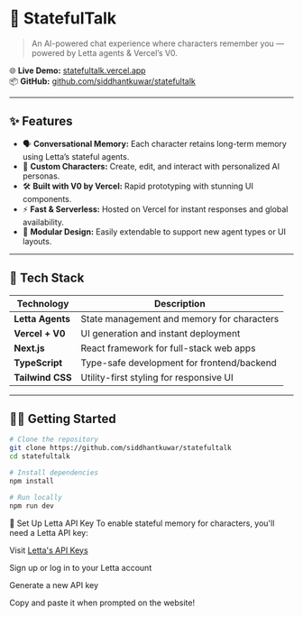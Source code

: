# 🧠 StatefulTalk

> An AI-powered chat experience where characters remember you — powered by Letta agents & Vercel’s V0.

🌐 **Live Demo:** [statefultalk.vercel.app](https://v0-stateful-talk.vercel.app/)  
📦 **GitHub:** [github.com/siddhantkuwar/statefultalk](https://github.com/siddhantkuwar/statefultalk)

---

## ✨ Features

- 🗣️ **Conversational Memory:** Each character retains long-term memory using Letta’s stateful agents.
- 👥 **Custom Characters:** Create, edit, and interact with personalized AI personas.
- 🛠️ **Built with V0 by Vercel:** Rapid prototyping with stunning UI components.
- ⚡ **Fast & Serverless:** Hosted on Vercel for instant responses and global availability.
- 🧩 **Modular Design:** Easily extendable to support new agent types or UI layouts.

---

## 🚀 Tech Stack

| Technology      | Description                                  |
|-----------------|----------------------------------------------|
| **Letta Agents**| State management and memory for characters   |
| **Vercel + V0** | UI generation and instant deployment         |
| **Next.js**     | React framework for full-stack web apps      |
| **TypeScript**  | Type-safe development for frontend/backend   |
| **Tailwind CSS**| Utility-first styling for responsive UI      |

---

## 🧑‍💻 Getting Started

```bash
# Clone the repository
git clone https://github.com/siddhantkuwar/statefultalk
cd statefultalk

# Install dependencies
npm install

# Run locally
npm run dev 
```

🔑 Set Up Letta API Key
To enable stateful memory for characters, you'll need a Letta API key:

Visit [Letta's API Keys](https://app.letta.com/api-keys)

Sign up or log in to your Letta account

Generate a new API key

Copy and paste it when prompted on the website!

